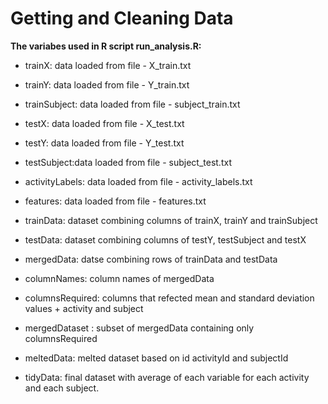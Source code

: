 # Getting and Cleaning Data

**The variabes used in R script run_analysis.R:**

* trainX: data loaded from file - X_train.txt 
* trainY: data loaded from file - Y_train.txt 
* trainSubject: data loaded from file - subject_train.txt   
* testX: data loaded from file - X_test.txt
* testY: data loaded from file - Y_test.txt
* testSubject:data loaded from file - subject_test.txt  
* activityLabels: data loaded from file - activity_labels.txt
* features: data loaded from file - features.txt
  
* trainData: dataset combining columns of trainX, trainY and trainSubject
* testData: dataset combining columns of testY, testSubject and testX
* mergedData: datse combining rows of trainData and testData
* columnNames: column names of mergedData
* columnsRequired: columns that refected mean and standard deviation values + activity and subject
* mergedDataset : subset of mergedData containing only columnsRequired
* meltedData: melted dataset based on id activityId and subjectId
* tidyData: final dataset with average of each variable for each activity and each subject.
  
